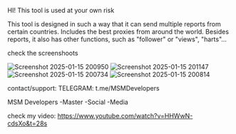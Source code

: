 HI! This tool is used at your own risk

This tool is designed in such a way that it can send multiple reports from certain countries.
Includes the best proxies from around the world. 
Besides reports, it also has other functions, such as "follower" or "views", "harts"...

check the screenshoots


![Screenshot 2025-01-15 200950](https://github.com/user-attachments/assets/20ddf760-e0cb-44d4-83b0-26122c362a0b)
![Screenshot 2025-01-15 201147](https://github.com/user-attachments/assets/6e9ea58c-0b26-4a28-ba5e-0198e929f728)
![Screenshot 2025-01-15 200734](https://github.com/user-attachments/assets/97db2c33-10d6-476a-a57c-93ce351f8bce)
![Screenshot 2025-01-15 200814](https://github.com/user-attachments/assets/4b3be0de-3ff5-4b2a-a7d6-11adb70ef6b3)


contact/support: 
TELEGRAM:   t.me/MSMDevelopers

MSM Developers
-Master
-Social
-Media

check my video:
https://www.youtube.com/watch?v=HHWwN-cdsXo&t=28s
